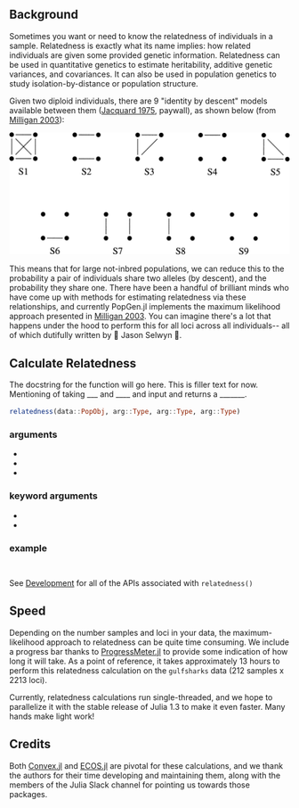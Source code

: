 ## Background

Sometimes you want or need to know the relatedness of individuals in a sample. Relatedness is exactly what its name implies: how related individuals are given some provided genetic information. Relatedness can be used in quantitative genetics to estimate heritability, additive genetic variances, and covariances. It can also be used in population genetics to study isolation-by-distance or population structure. 

Given two diploid individuals, there are 9 "identity by descent" models available between them ([Jacquard 1975](https://www.springer.com/gp/book/9783642884177), paywall), as shown below (from [Milligan 2003](https://www.genetics.org/content/163/3/1153.full)): 

[![Jacquard IBD](img/jacquard_identitiies.jpg)](https://www.genetics.org/content/163/3/1153.full) 

This means that for large not-inbred populations, we can reduce this to the probability a pair of individuals share two alleles (by descent), and the probability they share one. There have been a handful of brilliant minds who have come up with methods for estimating relatedness via these relationships, and currently PopGen.jl implements the maximum likelihood approach presented in [Milligan 2003](https://www.genetics.org/content/163/3/1153.full).  You can imagine there's a lot that  happens under the hood to perform this for all loci across all individuals-- all of which dutifully written by :star2: Jason Selwyn :star2:. 



## Calculate Relatedness

The docstring for the function will go here. This is filler text for now. Mentioning of taking ___ and ____ and input and returns a _______. 

```julia
relatedness(data::PopObj, arg::Type, arg::Type, arg::Type)
```

### arguments

- 
- 
- 

### keyword arguments

- 
- 


### example

```julia tab="relatedness"

```

```tab="output"

```

See [Development](hidden_api.md) for all of the APIs associated with `relatedness()` 



## Speed

Depending on the number samples and loci in your data, the maximum-likelihood approach to relatedness can be quite time consuming. We include a progress bar thanks to [ProgressMeter.jl](https://github.com/timholy/ProgressMeter.jl) to provide some indication of how long it will take. As a point of reference, it takes approximately 13 hours to perform this relatedness calculation on the `gulfsharks` data (212 samples x 2213 loci). 

Currently, relatedness calculations run single-threaded, and we hope to parallelize it with the stable release of Julia 1.3  to make it even faster. Many hands make light work!



## Credits

Both [Convex.jl](https://github.com/JuliaOpt/Convex.jl) and [ECOS.jl](https://github.com/JuliaOpt/ECOS.jl) are pivotal for these calculations, and we thank the authors for their time developing and maintaining them, along with the members of the Julia Slack channel for pointing us towards those packages.